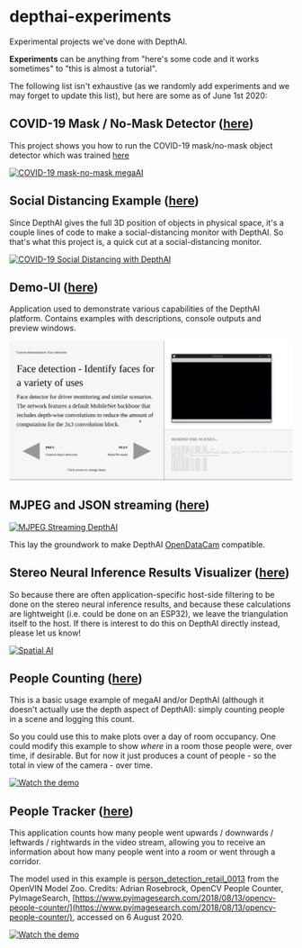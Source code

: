 # depthai-experiments
Experimental projects we've done with DepthAI.  

**Experiments** can be anything from "here's some code and it works sometimes" to "this is almost a tutorial".  

The following list isn't exhaustive (as we randomly add experiments and we may forget to update this list), but here are some as of June 1st 2020:

## COVID-19 Mask / No-Mask Detector ([here](https://github.com/luxonis/depthai-experiments/blob/master/coronamask/README.md))

This project shows you how to run the COVID-19 mask/no-mask object detector which was trained [here](https://github.com/luxonis/depthai-ml-training/tree/master/colab-notebooks#covid-19-maskno-mask-training-)

[![COVID-19 mask-no-mask megaAI](https://user-images.githubusercontent.com/5244214/90733159-74436100-e2cc-11ea-8fb6-d4be937d90e5.gif)](https://photos.app.goo.gl/mJZ8TdWoNatHzW4x7 "COVID-19 mask detection")

## Social Distancing Example ([here](https://github.com/luxonis/depthai-experiments/tree/master/social-distancing))
Since DepthAI gives the full 3D position of objects in physical space, it's a couple lines of code to make a social-distancing monitor with DepthAI.  So that's what this project is, a quick cut at a social-distancing monitor.

[![COVID-19 Social Distancing with DepthAI](https://user-images.githubusercontent.com/5244214/90741333-73f89500-e2cf-11ea-919b-b1f47dc55c4a.gif)](https://www.youtube.com/watch?v=-Ut9TemGZ8I "DepthAI Social Distancing Proof of Concept")

## Demo-UI ([here](https://github.com/luxonis/depthai-experiments/tree/master/demo-ui))
Application used to demonstrate various capabilities of the DepthAI platform. Contains examples with descriptions,
console outputs and preview windows.

![DemoUI](./demo-ui/preview.png)

## MJPEG and JSON streaming ([here](https://github.com/luxonis/depthai-experiments/tree/master/mjpeg-streaming))

[![MJPEG Streaming DepthAI](https://user-images.githubusercontent.com/5244214/90745571-92ab5b80-e2d0-11ea-9052-3f0c8afa9b0b.gif)](https://www.youtube.com/watch?v=695o0EO1Daw "DepthAI on Mac")

This lay the groundwork to make DepthAI [OpenDataCam](https://github.com/opendatacam/opendatacam) compatible.

## Stereo Neural Inference Results Visualizer ([here](https://github.com/luxonis/depthai-experiments/tree/master/triangulation-3D-visualizer))

So because there are often application-specific host-side filtering to be done on the stereo neural inference results, and because these calculations are lightweight (i.e. could be done on an ESP32), we leave the triangulation itself to the host.  If there is interest to do this on DepthAI directly instead, please let us know!

[![Spatial AI](https://user-images.githubusercontent.com/32992551/89942141-44fc6800-dbd9-11ea-8142-fe126922148f.png)](https://www.youtube.com/watch?v=Cs8xo3mPBMg "3D Facial Landmark visualization")

## People Counting ([here](https://github.com/luxonis/depthai-experiments/blob/master/people-counter/README.md))

This is a basic usage example of megaAI and/or DepthAI (although it doesn't actually use the depth aspect of DepthAI): simply counting people in a scene and logging this count.

So you could use this to make plots over a day of room occupancy.  One could modify this example to show *where* in a room those people were, over time, if desirable.  But for now it just produces a count of people - so the total in view of the camera - over time.

[![Watch the demo](https://user-images.githubusercontent.com/32992551/90693638-6cd07900-e234-11ea-841b-5ce993750244.png)](https://youtu.be/M0xQI1kXju4)

## People Tracker ([here](https://github.com/luxonis/depthai-experiments/tree/master/people-tracker))

This application counts how many people went upwards / downwards / leftwards / rightwards in the video stream, allowing you to receive an information about how many people went into a room or went through a corridor.

The model used in this example is [person_detection_retail_0013](https://docs.openvinotoolkit.org/latest/omz_models_intel_person_detection_retail_0013_description_person_detection_retail_0013.html) from the OpenVIN Model Zoo.  Credits: Adrian Rosebrock, OpenCV People Counter, PyImageSearch, [https://www.pyimagesearch.com/2018/08/13/opencv-people-counter/](https://www.pyimagesearch.com/2018/08/13/opencv-people-counter/), accessed on 6 August 2020.

[![Watch the demo](https://user-images.githubusercontent.com/32992551/90694088-3f37ff80-e235-11ea-8f7a-8e02f9ab1e4e.png)](https://youtu.be/8RiHkkGKdj0)


